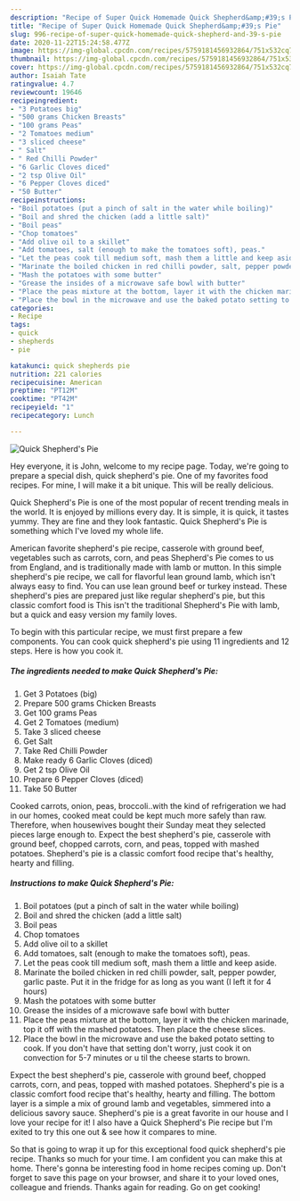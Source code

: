 ```yaml
---
description: "Recipe of Super Quick Homemade Quick Shepherd&amp;#39;s Pie"
title: "Recipe of Super Quick Homemade Quick Shepherd&amp;#39;s Pie"
slug: 996-recipe-of-super-quick-homemade-quick-shepherd-and-39-s-pie
date: 2020-11-22T15:24:58.477Z
image: https://img-global.cpcdn.com/recipes/5759181456932864/751x532cq70/quick-shepherds-pie-recipe-main-photo.jpg
thumbnail: https://img-global.cpcdn.com/recipes/5759181456932864/751x532cq70/quick-shepherds-pie-recipe-main-photo.jpg
cover: https://img-global.cpcdn.com/recipes/5759181456932864/751x532cq70/quick-shepherds-pie-recipe-main-photo.jpg
author: Isaiah Tate
ratingvalue: 4.7
reviewcount: 19646
recipeingredient:
- "3 Potatoes big"
- "500 grams Chicken Breasts"
- "100 grams Peas"
- "2 Tomatoes medium"
- "3 sliced cheese"
- " Salt"
- " Red Chilli Powder"
- "6 Garlic Cloves diced"
- "2 tsp Olive Oil"
- "6 Pepper Cloves diced"
- "50 Butter"
recipeinstructions:
- "Boil potatoes (put a pinch of salt in the water while boiling)"
- "Boil and shred the chicken (add a little salt)"
- "Boil peas"
- "Chop tomatoes"
- "Add olive oil to a skillet"
- "Add tomatoes, salt (enough to make the tomatoes soft), peas."
- "Let the peas cook till medium soft, mash them a little and keep aside."
- "Marinate the boiled chicken in red chilli powder, salt, pepper powder, garlic paste. Put it in the fridge for as long as you want (I left it for 4 hours)"
- "Mash the potatoes with some butter"
- "Grease the insides of a microwave safe bowl with butter"
- "Place the peas mixture at the bottom, layer it with the chicken marinade, top it off with the mashed potatoes. Then place the cheese slices."
- "Place the bowl in the microwave and use the baked potato setting to cook. If you don&#39;t have that setting don&#39;t worry, just cook it on convection for 5-7 minutes or u til the cheese starts to brown."
categories:
- Recipe
tags:
- quick
- shepherds
- pie

katakunci: quick shepherds pie 
nutrition: 221 calories
recipecuisine: American
preptime: "PT12M"
cooktime: "PT42M"
recipeyield: "1"
recipecategory: Lunch

---
```



![Quick Shepherd&#39;s Pie](https://img-global.cpcdn.com/recipes/5759181456932864/751x532cq70/quick-shepherds-pie-recipe-main-photo.jpg)

Hey everyone, it is John, welcome to my recipe page. Today, we're going to prepare a special dish, quick shepherd&#39;s pie. One of my favorites food recipes. For mine, I will make it a bit unique. This will be really delicious.

Quick Shepherd&#39;s Pie is one of the most popular of recent trending meals in the world. It is enjoyed by millions every day. It is simple, it is quick, it tastes yummy. They are fine and they look fantastic. Quick Shepherd&#39;s Pie is something which I've loved my whole life.

American favorite shepherd&#39;s pie recipe, casserole with ground beef, vegetables such as carrots, corn, and peas Shepherd&#39;s Pie comes to us from England, and is traditionally made with lamb or mutton. In this simple shepherd&#39;s pie recipe, we call for flavorful lean ground lamb, which isn&#39;t always easy to find. You can use lean ground beef or turkey instead. These shepherd&#39;s pies are prepared just like regular shepherd&#39;s pie, but this classic comfort food is This isn&#39;t the traditional Shepherd&#39;s Pie with lamb, but a quick and easy version my family loves.


To begin with this particular recipe, we must first prepare a few components. You can cook quick shepherd&#39;s pie using 11 ingredients and 12 steps. Here is how you cook it.

<!--inarticleads1-->

##### The ingredients needed to make Quick Shepherd&#39;s Pie:

1. Get 3 Potatoes (big)
1. Prepare 500 grams Chicken Breasts
1. Get 100 grams Peas
1. Get 2 Tomatoes (medium)
1. Take 3 sliced cheese
1. Get  Salt
1. Take  Red Chilli Powder
1. Make ready 6 Garlic Cloves (diced)
1. Get 2 tsp Olive Oil
1. Prepare 6 Pepper Cloves (diced)
1. Take 50 Butter


Cooked carrots, onion, peas, broccoli..with the kind of refrigeration we had in our homes, cooked meat could be kept much more safely than raw. Therefore, when housewives bought their Sunday meat they selected pieces large enough to. Expect the best shepherd&#39;s pie, casserole with ground beef, chopped carrots, corn, and peas, topped with mashed potatoes. Shepherd&#39;s pie is a classic comfort food recipe that&#39;s healthy, hearty and filling. 

<!--inarticleads2-->

##### Instructions to make Quick Shepherd&#39;s Pie:

1. Boil potatoes (put a pinch of salt in the water while boiling)
1. Boil and shred the chicken (add a little salt)
1. Boil peas
1. Chop tomatoes
1. Add olive oil to a skillet
1. Add tomatoes, salt (enough to make the tomatoes soft), peas.
1. Let the peas cook till medium soft, mash them a little and keep aside.
1. Marinate the boiled chicken in red chilli powder, salt, pepper powder, garlic paste. Put it in the fridge for as long as you want (I left it for 4 hours)
1. Mash the potatoes with some butter
1. Grease the insides of a microwave safe bowl with butter
1. Place the peas mixture at the bottom, layer it with the chicken marinade, top it off with the mashed potatoes. Then place the cheese slices.
1. Place the bowl in the microwave and use the baked potato setting to cook. If you don&#39;t have that setting don&#39;t worry, just cook it on convection for 5-7 minutes or u til the cheese starts to brown.


Expect the best shepherd&#39;s pie, casserole with ground beef, chopped carrots, corn, and peas, topped with mashed potatoes. Shepherd&#39;s pie is a classic comfort food recipe that&#39;s healthy, hearty and filling. The bottom layer is a simple a mix of ground lamb and vegetables, simmered into a delicious savory sauce. Shepherd&#39;s pie is a great favorite in our house and I love your recipe for it! I also have a Quick Shepherd&#39;s Pie recipe but I&#39;m exited to try this one out &amp; see how it compares to mine. 

So that is going to wrap it up for this exceptional food quick shepherd&#39;s pie recipe. Thanks so much for your time. I am confident you can make this at home. There's gonna be interesting food in home recipes coming up. Don't forget to save this page on your browser, and share it to your loved ones, colleague and friends. Thanks again for reading. Go on get cooking!
